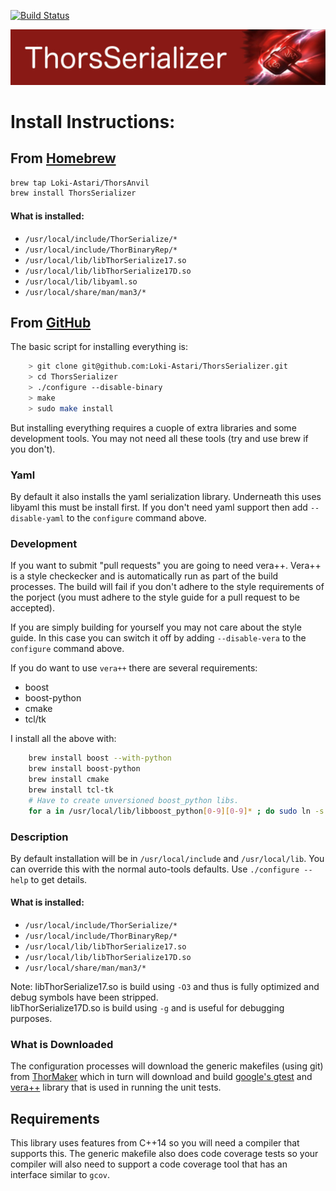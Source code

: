 [![Build Status](https://travis-ci.org/Loki-Astari/ThorsSerializer.svg?branch=master)](https://travis-ci.org/Loki-Astari/ThorsSerializer)

![ThorStream](../img/stream.jpg)

# Install Instructions:
## From [Homebrew](https://brew.sh/)
````bash
brew tap Loki-Astari/ThorsAnvil
brew install ThorsSerializer
````

#### What is installed:
* `/usr/local/include/ThorSerialize/*`
* `/usr/local/include/ThorBinaryRep/*`
* `/usr/local/lib/libThorSerialize17.so`
* `/usr/local/lib/libThorSerialize17D.so`
* `/usr/local/lib/libyaml.so`
* `/usr/local/share/man/man3/*`

## From [GitHub](https://github.com/Loki-Astari/ThorsSerializer)

The basic script for installing everything is:

````bash
    > git clone git@github.com:Loki-Astari/ThorsSerializer.git
    > cd ThorsSerializer
    > ./configure --disable-binary
    > make
    > sudo make install
````

But installing everything requires a cuople of extra libraries and some development tools. You may not need all these tools (try and use brew if you don't).

### Yaml
By default it also installs the yaml serialization library. Underneath this uses libyaml this must be install first. If you don't need yaml support then add `--disable-yaml` to the `configure` command above.

### Development

If you want to submit "pull requests" you are going to need vera++. Vera++ is a style checkecker and is automatically run as part of the build processes. The build will fail if you don't adhere to the style requirements of the porject (you must adhere to the style guide for a pull request to be accepted).

If you are simply building for yourself you may not care about the style guide. In this case you can switch it off by adding `--disable-vera` to the `configure` command above.

If you do want to use `vera++` there are several requirements:

* boost 
* boost-python
* cmake
* tcl/tk

I install all the above with:
````bash
    brew install boost --with-python
    brew install boost-python
    brew install cmake
    brew install tcl-tk
    # Have to create unversioned boost_python libs.
    for a in /usr/local/lib/libboost_python[0-9][0-9]* ; do sudo ln -s ${a} ${a/[0-9][0-9]/}; done
````

### Description
By default installation will be in `/usr/local/include` and `/usr/local/lib`. You can override this with the normal auto-tools defaults. Use `./configure --help` to get details.

#### What is installed:
* `/usr/local/include/ThorSerialize/*`
* `/usr/local/include/ThorBinaryRep/*`
* `/usr/local/lib/libThorSerialize17.so`
* `/usr/local/lib/libThorSerialize17D.so`
* `/usr/local/share/man/man3/*`

Note:
libThorSerialize17.so is build using `-O3` and thus is fully optimized and debug symbols have been stripped.  
libThorSerialize17D.so is build using `-g` and is useful for debugging purposes.


### What is Downloaded
The configuration processes will download the generic makefiles (using git) from [ThorMaker](https://github.com/Loki-Astari/ThorMaker) which in turn will download and build [google's gtest](https://github.com/google/googletest) and [vera++](https://github.com/Loki-Astari/vera-plusplus) library that is used in running the unit tests.

## Requirements
This library uses features from C++14 so you will need a compiler that supports this. The generic makefile also does code coverage tests so your compiler will also need to support a code coverage tool that has an interface similar to `gcov`.



